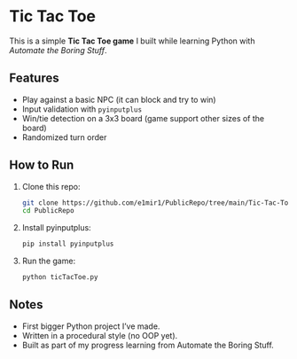 # Tic Tac Toe   

This is a simple **Tic Tac Toe game** I built while learning Python with *Automate the Boring Stuff*.  

## Features
- Play against a basic NPC (it can block and try to win)  
- Input validation with `pyinputplus`  
- Win/tie detection on a 3x3 board (game support other sizes of the board) 
- Randomized turn order  

## How to Run
1. Clone this repo:
   ```bash
   git clone https://github.com/e1mir1/PublicRepo/tree/main/Tic-Tac-Toe
   cd PublicRepo

2. Install pyinputplus:
   ```bash
   pip install pyinputplus

3. Run the game:
   ```bash
   python ticTacToe.py

## Notes
- First bigger Python project I’ve made.
- Written in a procedural style (no OOP yet).
- Built as part of my progress learning from Automate the Boring Stuff.
